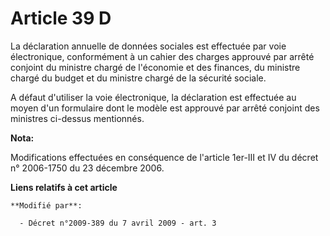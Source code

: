 # Article 39 D

La déclaration annuelle de données sociales est effectuée par voie électronique, conformément à un cahier des charges
approuvé par arrêté conjoint du ministre chargé de l'économie et des finances, du ministre chargé du budget et du ministre
chargé de la sécurité sociale.

A défaut d'utiliser la voie électronique, la déclaration est effectuée au moyen d'un formulaire dont le modèle est approuvé
par arrêté conjoint des ministres ci-dessus mentionnés.

**Nota:**

Modifications effectuées en conséquence de l'article 1er-III et IV du décret n° 2006-1750 du 23 décembre 2006.

**Liens relatifs à cet article**

	**Modifié par**:

	  - Décret n°2009-389 du 7 avril 2009 - art. 3
